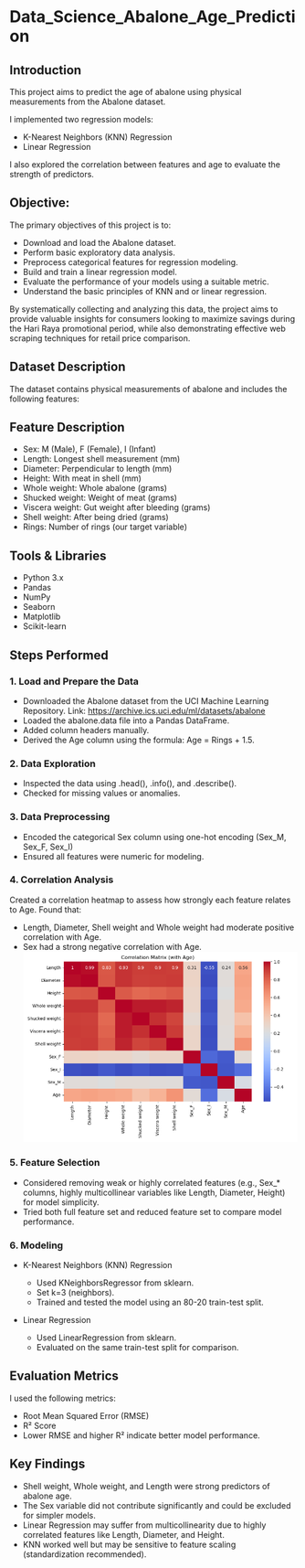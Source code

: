 # Data_Science_Abalone_Age_Prediction

## Introduction
This project aims to predict the age of abalone using physical measurements from the Abalone dataset. 

I implemented two regression models:
  * K-Nearest Neighbors (KNN) Regression
  * Linear Regression

I also explored the correlation between features and age to evaluate the strength of predictors.
  
## Objective:
The primary objectives of this project is to:
  * Download and load the Abalone dataset.
  * Perform basic exploratory data analysis.
  * Preprocess categorical features for regression modeling.
  * Build and train a linear regression model.
  * Evaluate the performance of your models using a suitable metric.
  * Understand the basic principles of KNN and or linear regression.

By systematically collecting and analyzing this data, the project aims to provide valuable insights for consumers looking to maximize savings during the Hari Raya promotional period, while also demonstrating effective web scraping techniques for retail price comparison.

## Dataset Description
The dataset contains physical measurements of abalone and includes the following features:

## Feature	Description
  * Sex: M (Male), F (Female), I (Infant)
  * Length: Longest shell measurement (mm)
  * Diameter: Perpendicular to length (mm)
  * Height: With meat in shell (mm)
  * Whole weight: Whole abalone (grams)
  * Shucked weight: Weight of meat (grams)
  * Viscera weight: Gut weight after bleeding (grams)
  * Shell weight: After being dried (grams)
  * Rings: Number of rings (our target variable)

## Tools & Libraries
  * Python 3.x
  * Pandas
  * NumPy
  * Seaborn
  * Matplotlib
  * Scikit-learn

## Steps Performed
### 1. Load and Prepare the Data
* Downloaded the Abalone dataset from the UCI Machine Learning
Repository. Link: https://archive.ics.uci.edu/ml/datasets/abalone
* Loaded the abalone.data file into a Pandas DataFrame.
* Added column headers manually.
* Derived the Age column using the formula: Age = Rings + 1.5.

### 2. Data Exploration
* Inspected the data using .head(), .info(), and .describe().
* Checked for missing values or anomalies.

### 3. Data Preprocessing
* Encoded the categorical Sex column using one-hot encoding (Sex_M, Sex_F, Sex_I)
* Ensured all features were numeric for modeling.

### 4. Correlation Analysis
Created a correlation heatmap to assess how strongly each feature relates to Age.
Found that:
* Length, Diameter, Shell weight and Whole weight had moderate positive correlation with Age.
* Sex had a strong negative correlation with Age.
![VKS - Correlation Analysis](/Data/Correlation_heatmap.png)

### 5. Feature Selection
* Considered removing weak or highly correlated features (e.g., Sex_* columns, highly multicollinear variables like Length, Diameter, Height) for model simplicity.
* Tried both full feature set and reduced feature set to compare model performance.

### 6. Modeling
* K-Nearest Neighbors (KNN) Regression
  * Used KNeighborsRegressor from sklearn.
  * Set k=3 (neighbors).
  * Trained and tested the model using an 80-20 train-test split.

* Linear Regression
  * Used LinearRegression from sklearn.
  * Evaluated on the same train-test split for comparison.

## Evaluation Metrics
  I used the following metrics:
  * Root Mean Squared Error (RMSE)
  * R² Score
  * Lower RMSE and higher R² indicate better model performance.

## Key Findings
* Shell weight, Whole weight, and Length were strong predictors of abalone age.
* The Sex variable did not contribute significantly and could be excluded for simpler models.
* Linear Regression may suffer from multicollinearity due to highly correlated features like Length, Diameter, and Height.
* KNN worked well but may be sensitive to feature scaling (standardization recommended).


